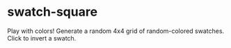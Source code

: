 # swatch-square
Play with colors! Generate a random 4x4 grid of random-colored swatches. Click to invert a swatch.
